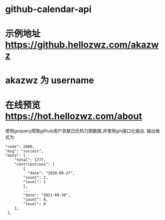 # github-calendar-api
# 示例地址 https://github.hellozwz.com/akazwz
# akazwz 为 username
# 在线预览 https://hot.hellozwz.com/about
使用goquery爬取github用户贡献日历热力图数据,并使用gin接口化输出.
输出格式为:
````
"code": 2000,
"msg": "success",
"data": {
    "total": 1777,
    "contributions": [
        {
          "date": "2020-09-27",
        "count": 2,
        "level": 1
        },
        ...
        "date": "2021-09-30",
        "count": 0,
        "level": 0
    ],
 },
````
